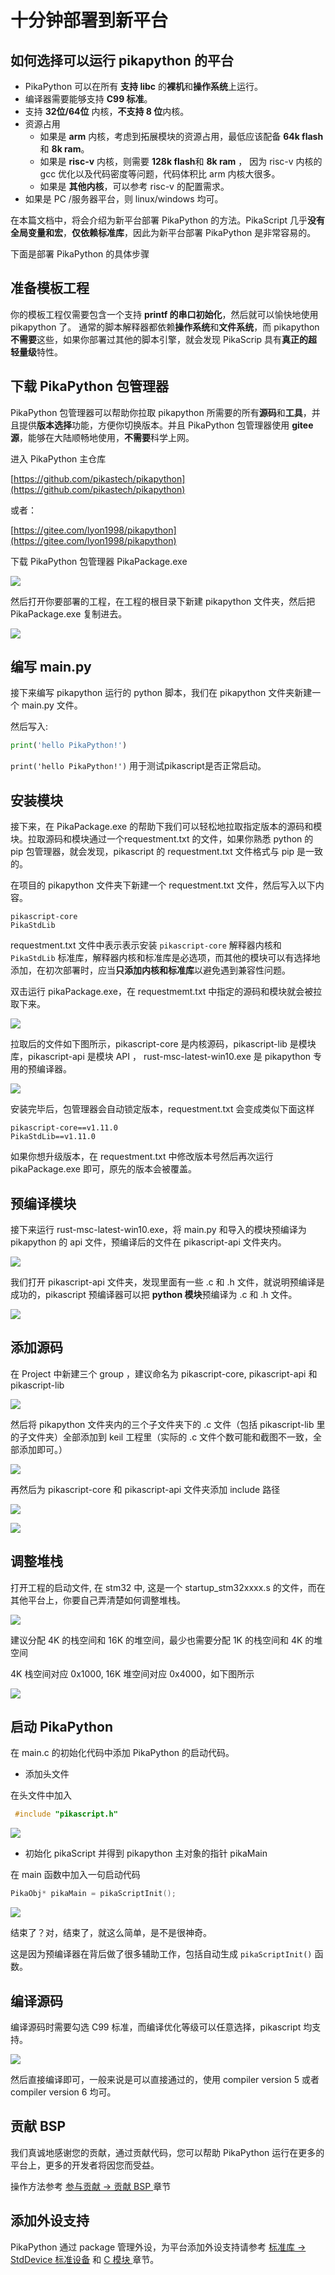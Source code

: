# 十分钟部署到新平台

## 如何选择可以运行 pikapython 的平台

- PikaPython 可以在所有 **支持 libc** 的**裸机**和**操作系统**上运行。
- 编译器需要能够支持 **C99 标准**。
- 支持 **32位/64位** 内核，**不支持 8 位**内核。
- 资源占用
   - 如果是 **arm** 内核，考虑到拓展模块的资源占用，最低应该配备 **64k flash** 和 **8k ram**。
   - 如果是 **risc-v** 内核，则需要 **128k flash**和 **8k ram** ， 因为 risc-v 内核的 gcc 优化以及代码密度等问题，代码体积比 arm 内核大很多。
   - 如果是 **其他内核**，可以参考 risc-v 的配置需求。
- 如果是 PC /服务器平台，则 linux/windows 均可。

在本篇文档中，将会介绍为新平台部署 PikaPython 的方法。PikaScript 几乎**没有全局变量和宏**，**仅依赖标准库**，因此为新平台部署 PikaPython 是非常容易的。

下面是部署 PikaPython 的具体步骤

## 准备模板工程

你的模板工程仅需要包含一个支持 **printf **的**串口初始化**，然后就可以愉快地使用 pikapython 了。
通常的脚本解释器都依赖**操作系统**和**文件系统**，而 pikapython **不需要**这些，如果你部署过其他的脚本引擎，就会发现 PikaScrip 具有**真正的超轻量级**特性。

## 下载 PikaPython 包管理器

PikaPython 包管理器可以帮助你拉取 pikapython 所需要的所有**源码**和**工具**，并且提供**版本选择**功能，方便你切换版本。并且 PikaPython 包管理器使用 **gitee 源**，能够在大陆顺畅地使用，**不需要**科学上网。

进入 PikaPython 主仓库

[https://github.com/pikastech/pikapython](https://github.com/pikastech/pikapython)

或者：

[https://gitee.com/lyon1998/pikapython](https://gitee.com/lyon1998/pikapython)

下载 PikaPython 包管理器 PikaPackage.exe

![](assets/1638721231166-cca4d1c4-d8a7-4cfd-be3c-fee9a548c10d-164649951515223.png)

然后打开你要部署的工程，在工程的根目录下新建 pikapython 文件夹，然后把 PikaPackage.exe 复制进去。

![](assets/142019778-c727336c-9b6a-4a82-b813-1671f4120152.png)

## 编写 main.py

接下来编写 pikapython 运行的 python 脚本，我们在 pikapython 文件夹新建一个 main.py 文件。

然后写入:

``` python
print('hello PikaPython!')
```

`print('hello PikaPython!')` 用于测试pikascript是否正常启动。

## 安装模块

接下来，在 PikaPackage.exe 的帮助下我们可以轻松地拉取指定版本的源码和模块。拉取源码和模块通过一个requestment.txt 的文件，如果你熟悉 python 的 pip 包管理器，就会发现，pikascript 的 requestment.txt 文件格式与 pip 是一致的。

在项目的 pikapython 文件夹下新建一个 requestment.txt 文件，然后写入以下内容。

```
pikascript-core
PikaStdLib
```

requestment.txt 文件中表示表示安装 `pikascript-core` 解释器内核和 `PikaStdLib` 标准库，解释器内核和标准库是必选项，而其他的模块可以有选择地添加，在初次部署时，应当**只添加内核和标准库**以避免遇到兼容性问题。

双击运行 pikaPackage.exe，在 requestmemt.txt 中指定的源码和模块就会被拉取下来。

![](assets/142022949-54585060-8612-42a8-a585-8c3e514a8be3.png)

拉取后的文件如下图所示，pikascript-core 是内核源码，pikascript-lib 是模块库，pikascript-api 是模块 API ， rust-msc-latest-win10.exe 是 pikapython 专用的预编译器。

![](assets/142023882-51ee4013-8318-483e-8ea4-5c57a5ffb6c6.png)

安装完毕后，包管理器会自动锁定版本，requestment.txt 会变成类似下面这样

```
pikascript-core==v1.11.0
PikaStdLib==v1.11.0
```

如果你想升级版本，在 requestment.txt 中修改版本号然后再次运行 pikaPackage.exe 即可，原先的版本会被覆盖。

## 预编译模块

接下来运行 rust-msc-latest-win10.exe，将 main.py 和导入的模块预编译为 pikapython 的 api 文件，预编译后的文件在 pikascript-api 文件夹内。

![](assets/1644385072048-6354164c-e040-4318-a947-0114125e2d1d.png)

我们打开 pikascript-api 文件夹，发现里面有一些 .c 和 .h 文件，就说明预编译是成功的，pikascript 预编译器可以把 **python 模块**预编译为 .c 和 .h 文件。

![](assets/1644385073271-a39b8d40-f722-4a0c-9b50-e7357f0eae48.png)

## 添加源码

在 Project 中新建三个 group ，建议命名为 pikascript-core, pikascript-api 和 pikascript-lib

![](assets/130967351-597b8f6b-cc4e-4bc3-9cb6-2f335e5dccea.png)

然后将 pikapython 文件夹内的三个子文件夹下的 .c 文件（包括 pikascript-lib 里的子文件夹）全部添加到 keil 工程里（实际的 .c 文件个数可能和截图不一致，全部添加即可。）

![](assets/130971776-41d8c940-42d0-407d-872e-53525ce299a6.png)

再然后为 pikascript-core 和 pikascript-api 文件夹添加 include 路径

![](assets/130967813-94016b8a-e408-4b49-b1e1-76a5df5fe984.png)

![](assets/130967949-8399c65b-5584-4674-a947-e40103d953ea.png)

## 调整堆栈

打开工程的启动文件, 在 stm32 中, 这是一个 startup_stm32xxxx.s 的文件，而在其他平台上，你要自己弄清楚如何调整堆栈。

![](assets/130966276-24014a0a-90a6-4bd7-96b7-fde54806b8c3.png)

建议分配 4K 的栈空间和 16K 的堆空间，最少也需要分配 1K 的栈空间和 4K 的堆空间

4K 栈空间对应 0x1000, 16K 堆空间对应 0x4000，如下图所示

![](assets/130967178-a985a4f5-730c-47fd-9317-68f33bc00066.png)

## 启动 PikaPython

在 main.c 的初始化代码中添加 PikaPython 的启动代码。

- 添加头文件

在头文件中加入
```c
 #include "pikascript.h"
```

![](assets/130969048-4def9902-5f36-4798-9eac-ebbb1441087f.png)

- 初始化 pikaScript 并得到 pikapython 主对象的指针 pikaMain

在 main 函数中加入一句启动代码

```c
PikaObj* pikaMain = pikaScriptInit();
```

![](assets/130969274-ff2fdf6f-2389-466b-b51e-e7bc33472558.png)

结束了？对，结束了，就这么简单，是不是很神奇。

这是因为预编译器在背后做了很多辅助工作，包括自动生成 `pikaScriptInit()` 函数。

## 编译源码

编译源码时需要勾选 C99 标准，而编译优化等级可以任意选择，pikascript 均支持。

![](assets/130968626-7d8d4f46-eb0c-4ccd-9c34-eab160b290f5.png)

然后直接编译即可，一般来说是可以直接通过的，使用 compiler version 5 或者 compiler version 6 均可。

## 贡献 BSP

我们真诚地感谢您的贡献，通过贡献代码，您可以帮助 PikaPython 运行在更多的平台上，更多的开发者将因您而受益。

操作方法参考 [ 参与贡献 -> 贡献 BSP ](%E5%A6%82%E4%BD%95%E8%B4%A1%E7%8C%AE%20PikaScrpt%20BSP.html) 章节 

## 添加外设支持

PikaPython 通过 package 管理外设，为平台添加外设支持请参考 [标准库 -> StdDevice 标准设备](PikaStdDevice%20%E6%A0%87%E5%87%86%E8%AE%BE%E5%A4%87.html) 和 [ C 模块 ](PikaPython%20%E6%A8%A1%E5%9D%97%E6%A6%82%E8%BF%B0.html) 章节。
